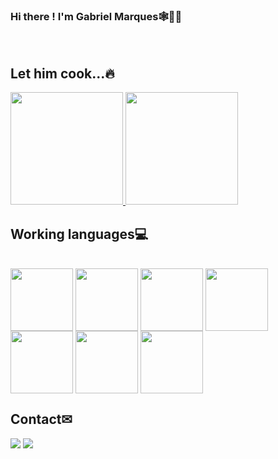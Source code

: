 ### Hi there ! I'm Gabriel Marques🕸👨‍💻
<br>

<h2>Let him cook...🔥</h2>

<div>
  <a href="https://github.com/MA4RKZ">
    <img height="180em" src="https://github-readme-stats.vercel.app/api?username=MA4RKZ&show_icons=true&theme=monokai&include_all_commits=true&count_private=true"/>
    <img height="180em" src="https://github-readme-stats.vercel.app/api/top-langs/?username=MA4RKZ&layout=compact&langs_count=7&theme=monokai"/>
   </a>
</div>

###
<h2>Working languages💻</h2>
<div style="display: inline_block"><br>
  <img align="center" height="100" width="100" src="https://cdn.jsdelivr.net/gh/devicons/devicon/icons/html5/html5-original-wordmark.svg" />
  <img align="center" height="100" width="100" src="https://cdn.jsdelivr.net/gh/devicons/devicon/icons/css3/css3-original-wordmark.svg" />
  <img align="center" height="100" width="100" src="https://cdn.jsdelivr.net/gh/devicons/devicon/icons/bootstrap/bootstrap-original.svg" />
  <img align="center" height="100" width="100" src="https://cdn.jsdelivr.net/gh/devicons/devicon/icons/javascript/javascript-plain.svg" />
  <img align="center" height="100" width="100" src="https://cdn.jsdelivr.net/gh/devicons/devicon/icons/php/php-plain.svg" />
  <img align="center" height="100" width="100"src="https://cdn.jsdelivr.net/gh/devicons/devicon/icons/mysql/mysql-plain-wordmark.svg" />
  <img align="center" height="100" width="100"src="https://cdn.jsdelivr.net/gh/devicons/devicon/icons/c/c-original.svg" />
</div>

###

<h2>Contact✉</h2>
<div>
<a href = "mailto:gimrqs@gmail.com"><img src="https://img.shields.io/badge/-Gmail-%23333?style=for-the-badge&logo=gmail&logoColor=white" target="_blank"></a>
<a href="https://www.linkedin.com/in/gabriel-marques-bar%C3%A7ante-pires-70a981276/" target="_blank"><img src="https://img.shields.io/badge/-LinkedIn-%230077B5?style=for-the-badge&logo=linkedin&logoColor=white" target="_blank"></a>
</div>






